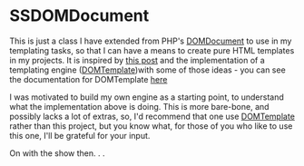 # SSDOMDocument

This is just a class I have extended from PHP's [DOMDocument](http://php.net/manual/en/class.domdocument.php) to use in my templating tasks, so that I can have a means to create pure HTML templates in my projects. It is inspired by [this post](http://www.workingsoftware.com.au/page/Your_templating_engine_sucks_and_everything_you_have_ever_written_is_spaghetti_code_yes_you) and the implementation of a templating engine ([DOMTemplate](https://github.com/Kroc/DOMTemplate))with some of those ideas - you can see the documentation for DOMTemplate [here](http://camendesign.com/code/dom_templating)

I was motivated to build my own engine as a starting point, to understand what the implementation above is doing. This is more bare-bone, and possibly lacks a lot of extras, so, I'd recommend that one use [DOMTemplate](https://github.com/Kroc/DOMTemplate) rather than this project, but you know what, for those of you who like to use this one, I'll be grateful for your input.

On with the show then. . .
